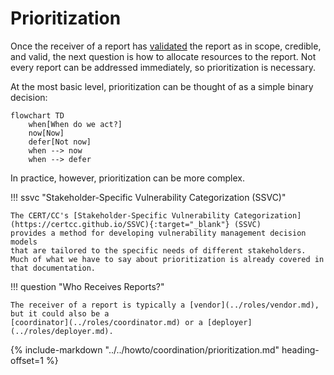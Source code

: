 # Prioritization

Once the receiver of a report has [validated](validation.md) the report
as in scope, credible, and valid, the next question is how to allocate resources to the report.
Not every report can be addressed immediately, so prioritization is necessary.

At the most basic level, prioritization can be thought of as a simple binary decision:

```mermaid
flowchart TD
    when[When do we act?]
    now[Now]
    defer[Not now]
    when --> now
    when --> defer
```

In practice, however, prioritization can be more complex.

!!! ssvc "Stakeholder-Specific Vulnerability Categorization (SSVC)"

    The CERT/CC's [Stakeholder-Specific Vulnerability Categorization](https://certcc.github.io/SSVC){:target="_blank"} (SSVC)
    provides a method for developing vulnerability management decision models
    that are tailored to the specific needs of different stakeholders.
    Much of what we have to say about prioritization is already covered in that documentation.

!!! question "Who Receives Reports?"

    The receiver of a report is typically a [vendor](../roles/vendor.md), but it could also be a
    [coordinator](../roles/coordinator.md) or a [deployer](../roles/deployer.md).

{% include-markdown "../../howto/coordination/prioritization.md" heading-offset=1 %}
